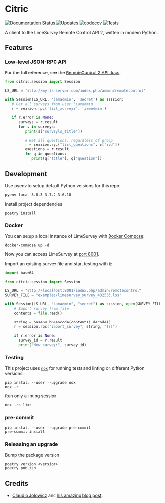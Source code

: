 # Citric

[![Documentation Status][docs-badge]][docs-link]
[![Updates][updates-badge]][updates-link]
[![codecov][codecov-badge]][codecov-link]
[![Tests][tests-badge]][tests-link]

A client to the LimeSurvey Remote Control API 2, written in modern
Python.

## Features

### Low-level JSON-RPC API

For the full reference, see the [RemoteControl 2 API docs][rc2api].

```python
from citric.session import Session

LS_URL = 'http://my-ls-server.com/index.php/admin/remotecontrol'

with Session(LS_URL, 'iamadmin', 'secret') as session:
   # Get all surveys from user 'iamadmin'
   r = session.rpc('list_surveys', 'iamadmin')

   if r.error is None:
      surveys = r.result
      for s in surveys:
         print(s["surveyls_title"])

         # Get all questions, regardless of group
         r = session.rpc("list_questions", s["sid"])
         questions = r.result
         for q in questions:
            print(q["title"], q["question"])
```

## Development

Use pyenv to setup default Python versions for this repo:

```shell
pyenv local 3.8.3 3.7.7 3.6.10
```

Install project dependencies

```shell
poetry install
```

### Docker

You can setup a local instance of LimeSurvey with [Docker Compose](https://docs.docker.com/compose/):

```shell
docker-compose up -d
```

Now you can access LimeSurvey at [port 8001](http://localhost:8001/index.php/admin).

Import an existing survey file and start testing with it:

```python
import base64

from citric.session import Session

LS_URL = "http://localhost:8001/index.php/admin/remotecontrol"
SURVEY_FILE = "examples/limesurvey_survey_432535.lss"

with Session(LS_URL, "iamadmin", "secret") as session, open(SURVEY_FILE, "rb") as file:
    # Import survey from file
    contents = file.read()

    string = base64.b64encode(contents).decode()
    r = session.rpc("import_survey", string, "lss")

    if r.error is None:
      survey_id = r.result
      print("New survey:", survey_id)
```

### Testing

This project uses [`nox`][nox] for running tests and linting on different Python versions:

```shell
pip install --user --upgrade nox
nox -r
```

Run only a linting session

```shell
nox -rs lint
```

### pre-commit

```shell
pip install --user --upgrade pre-commit
pre-commit install
```

### Releasing an upgrade

Bump the package version

```shell
poetry version <version>
poetry publish
```

## Credits

- [Claudio Jolowicz][claudio] and [his amazing blog post][hypermodern].

[rc2api]: https://api.limesurvey.org/classes/remotecontrol_handle.html
[nox]: https://nox.thea.codes/en/stable/
[claudio]: https://twitter.com/cjolowicz/
[hypermodern]: https://cjolowicz.github.io/posts/hypermodern-python-01-setup/

<!--Badges-->
[docs-badge]: https://readthedocs.org/projects/citric/badge/?version=latest
[docs-link]: https://citric.readthedocs.io/en/latest/?badge=latest
[updates-badge]: https://pyup.io/repos/github/edgarrmondragon/citric/shield.svg
[updates-link]: https://pyup.io/repos/github/edgarrmondragon/citric/
[codecov-badge]: https://codecov.io/gh/edgarrmondragon/citric/branch/master/graph/badge.svg
[codecov-link]: https://codecov.io/gh/edgarrmondragon/citric
[tests-badge]: https://github.com/edgarrmondragon/citric/workflows/Tests/badge.svg
[tests-link]: https://github.com/edgarrmondragon/citric/actions?workflow=Tests
